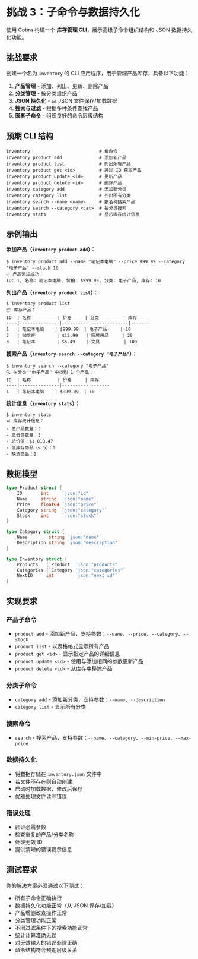 # 挑战 3：子命令与数据持久化

使用 Cobra 构建一个 **库存管理 CLI**，展示高级子命令组织结构和 JSON 数据持久化功能。

## 挑战要求

创建一个名为 `inventory` 的 CLI 应用程序，用于管理产品库存，具备以下功能：

1. **产品管理** - 添加、列出、更新、删除产品  
2. **分类管理** - 按分类组织产品  
3. **JSON 持久化** - 从 JSON 文件保存/加载数据  
4. **搜索与过滤** - 根据多种条件查找产品  
5. **嵌套子命令** - 组织良好的命令层级结构

## 预期 CLI 结构

```
inventory                          # 根命令
inventory product add              # 添加新产品
inventory product list             # 列出所有产品
inventory product get <id>         # 通过 ID 获取产品
inventory product update <id>      # 更新产品
inventory product delete <id>      # 删除产品
inventory category add             # 添加新分类
inventory category list            # 列出所有分类
inventory search --name <name>     # 按名称搜索产品
inventory search --category <cat>  # 按分类搜索
inventory stats                    # 显示库存统计信息
```

## 示例输出

**添加产品（`inventory product add`）：**
```
$ inventory product add --name "笔记本电脑" --price 999.99 --category "电子产品" --stock 10
✅ 产品添加成功！
ID: 1, 名称: 笔记本电脑, 价格: $999.99, 分类: 电子产品, 库存: 10
```

**列出产品（`inventory product list`）：**
```
$ inventory product list
📦 库存产品：
ID  | 名称          | 价格     | 分类         | 库存
----|---------------|----------|--------------|-------
1   | 笔记本电脑    | $999.99  | 电子产品     | 10
2   | 咖啡杯        | $12.99   | 厨房用品     | 25
3   | 笔记本        | $5.49    | 文具         | 100
```

**搜索产品（`inventory search --category "电子产品"`）：**
```
$ inventory search --category "电子产品"
🔍 在分类 "电子产品" 中找到 1 个产品：
ID  | 名称          | 价格     | 库存
----|---------------|----------|-------
1   | 笔记本电脑    | $999.99  | 10
```

**统计信息（`inventory stats`）：**
```
$ inventory stats
📊 库存统计信息：
- 总产品数量：3
- 总分类数量：3
- 总价值：$1,018.47
- 低库存商品（< 5）：0
- 缺货商品：0
```

## 数据模型

```go
type Product struct {
    ID       int     `json:"id"`
    Name     string  `json:"name"`
    Price    float64 `json:"price"`
    Category string  `json:"category"`
    Stock    int     `json:"stock"`
}

type Category struct {
    Name        string `json:"name"`
    Description string `json:"description"`
}

type Inventory struct {
    Products   []Product  `json:"products"`
    Categories []Category `json:"categories"`
    NextID     int        `json:"next_id"`
}
```

## 实现要求

### 产品子命令
- `product add` - 添加新产品，支持参数：`--name`、`--price`、`--category`、`--stock`
- `product list` - 以表格格式显示所有产品
- `product get <id>` - 显示指定产品的详细信息
- `product update <id>` - 使用与添加相同的参数更新产品
- `product delete <id>` - 从库存中移除产品

### 分类子命令
- `category add` - 添加新分类，支持参数：`--name`、`--description`
- `category list` - 显示所有分类

### 搜索命令
- `search` - 搜索产品，支持参数：`--name`、`--category`、`--min-price`、`--max-price`

### 数据持久化
- 将数据存储在 `inventory.json` 文件中
- 若文件不存在则自动创建
- 启动时加载数据，修改后保存
- 优雅处理文件读写错误

### 错误处理
- 验证必需参数
- 检查重复的产品/分类名称
- 处理无效 ID
- 提供清晰的错误提示信息

## 测试要求

你的解决方案必须通过以下测试：
- 所有子命令正确执行
- 数据持久化功能正常（从 JSON 保存/加载）
- 产品增删改查操作正常
- 分类管理功能正常
- 不同过滤条件下的搜索功能正常
- 统计计算准确无误
- 对无效输入的错误处理正确
- 命令结构符合预期层级关系